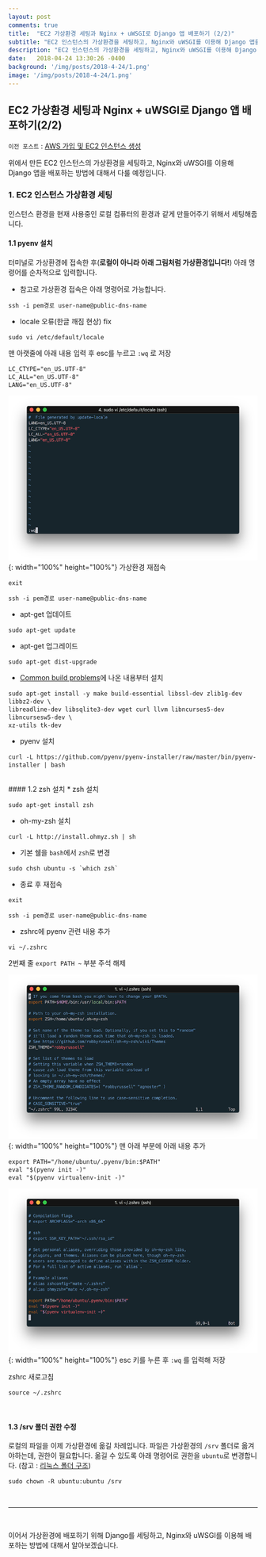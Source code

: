 ```yaml
---
layout: post
comments: true
title:  "EC2 가상환경 세팅과 Nginx + uWSGI로 Django 앱 배포하기 (2/2)"
subtitle: "EC2 인스턴스의 가상환경을 세팅하고, Nginx와 uWSGI를 이용해 Django 앱을 배포하는 방법에 대해서 다룹니다."
description: "EC2 인스턴스의 가상환경을 세팅하고, Nginx와 uWSGI를 이용해 Django 앱을 배포하는 방법에 대해서 다룹니다."
date:   2018-04-24 13:30:26 -0400
background: '/img/posts/2018-4-24/1.png'
image: '/img/posts/2018-4-24/1.png'
---
```



## EC2 가상환경 세팅과 Nginx + uWSGI로 Django 앱 배포하기(2/2)
`이전 포스트` : [AWS 가입 및 EC2 인스턴스 생성](https://rainsound-k.github.io/2018/04/23/aws-signup-and-create-ec2.html)

위에서 만든 EC2 인스턴스의 가상환경을 세팅하고, Nginx와 uWSGI를 이용해 Django 앱을 배포하는 방법에 대해서 다룰 예정입니다.

### 1. EC2 인스턴스 가상환경 세팅
인스턴스 환경을 현재 사용중인 로컬 컴퓨터의 환경과 같게 만들어주기 위해서 세팅해줍니다.

#### 1.1 pyenv 설치
터미널로 가상환경에 접속한 후(**로컬이 아니라 아래 그림처럼 가상환경입니다!**) 아래 명령어를 순차적으로 입력합니다.

* 참고로 가상환경 접속은 아래 명령어로 가능합니다.

```shell
ssh -i pem경로 user-name@public-dns-name
```

* locale 오류(한글 깨짐 현상) fix

```shell
sudo vi /etc/default/locale
```

맨 아랫줄에 아래 내용 입력 후 esc를 누르고 `:wq` 로 저장

```shell
LC_CTYPE="en_US.UTF-8"
LC_ALL="en_US.UTF-8"
LANG="en_US.UTF-8"
```

![그림2](/img/posts/2018-4-24/2.png){: width="100%" height="100%"}
가상환경 재접속

```shell
exit
```

```shell
ssh -i pem경로 user-name@public-dns-name
```

* apt-get 업데이트

```shell
sudo apt-get update
```

* apt-get 업그레이드

```shell
sudo apt-get dist-upgrade
```

* [Common build problems](https://github.com/pyenv/pyenv/wiki/Common-build-problems)에 나온 내용부터 설치

```shell
sudo apt-get install -y make build-essential libssl-dev zlib1g-dev libbz2-dev \
libreadline-dev libsqlite3-dev wget curl llvm libncurses5-dev libncursesw5-dev \
xz-utils tk-dev
```

* pyenv 설치

```shell
curl -L https://github.com/pyenv/pyenv-installer/raw/master/bin/pyenv-installer | bash
```

<br>
#### 1.2 zsh 설치
* zsh 설치

```shell
sudo apt-get install zsh
```

* oh-my-zsh 설치

```shell
curl -L http://install.ohmyz.sh | sh
```

* 기본 쉘을 `bash`에서 `zsh`로 변경

```shell
sudo chsh ubuntu -s `which zsh`
```

* 종료 후 재접속

```shell
exit
```
```shell
ssh -i pem경로 user-name@public-dns-name
```

* zshrc에 pyenv 관련 내용 추가

```shell
vi ~/.zshrc
```

2번째 줄 `export PATH ~` 부분 주석 해제

![그림3](/img/posts/2018-4-24/3.png){: width="100%" height="100%"}
맨 아래 부분에 아래 내용 추가

```shell
export PATH="/home/ubuntu/.pyenv/bin:$PATH"
eval "$(pyenv init -)"
eval "$(pyenv virtualenv-init -)"
```

![그림4](/img/posts/2018-4-24/4.png){: width="100%" height="100%"}
esc 키를 누른 후 `:wq` 를 입력해 저장

zshrc 새로고침

```shell
source ~/.zshrc
```  
<br>

#### 1.3 /srv 폴더 권한 수정
로컬의 파일을 이제 가상환경에 옮길 차례입니다. 파일은 가상환경의 `/srv` 폴더로 옮겨야하는데, 권한이 필요합니다. 옮길 수 있도록 아래 명령어로 권한을 `ubuntu`로 변경합니다. (참고 : [리눅스 폴더 구조](https://ko.wikipedia.org/wiki/%ED%8C%8C%EC%9D%BC%EC%8B%9C%EC%8A%A4%ED%85%9C_%EA%B3%84%EC%B8%B5%EA%B5%AC%EC%A1%B0_%ED%91%9C%EC%A4%80))

```shell
sudo chown -R ubuntu:ubuntu /srv
```
<br>

---------------------------------------------------------------------------------------
<br>

이어서 가상환경에 배포하기 위해 Django를 세팅하고, Nginx와 uWSGI를 이용해 배포하는 방법에 대해서 알아보겠습니다.

<br>
